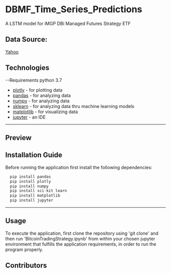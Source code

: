 # DBMF_Time_Series_Predictions
A LSTM model for iMGP DBi Managed Futures Strategy ETF

## Data Source: 
[Yahoo](https://finance.yahoo.com/quote/DBMF/history?period1=1557273600&period2=1664150400&interval=1d&filter=history&frequency=1d&includeAdjustedClose=true)


## Technologies
--Requirements
python 3.7

- [plotly](https://pypi.org/project/plotly/) - for plotting data
- [pandas](https://pypi.org/project/pandas/) - for analyzing data 
- [numpy](https://pypi.org/project/numpy/) - for analyzing data 
- [sklearn](https://pypi.org/project/sklearn/) - for analyzing data thru machine learning models
- [matplotlib](https://pypi.org/project/matplotlib/) - for visualizing data
- [jupyter](https://pypi.org/project/jupyterlab/) - an IDE
  
---


## Preview

 
				
## Installation Guide

Before running the application first install the following dependencies:

```python
  pip install pandas
  pip install plotly
  pip install numpy
  pip install sci-kit learn
  pip install matplotlib
  pip install jupyter

```
---
## Usage
To execute the application, first clone the repository using 'git clone' and then run 'BitcoinTradingStrategy.ipynb' from within your chosen jupyter environment that fulfills the application requirements, in order to run the program properly. 


## Contributors
